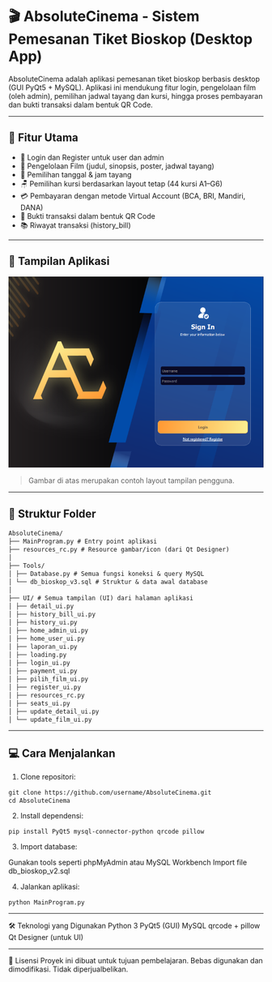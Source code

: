 # 🎬 AbsoluteCinema - Sistem Pemesanan Tiket Bioskop (Desktop App)

AbsoluteCinema adalah aplikasi pemesanan tiket bioskop berbasis desktop (GUI PyQt5 + MySQL). Aplikasi ini mendukung fitur login, pengelolaan film (oleh admin), pemilihan jadwal tayang dan kursi, hingga proses pembayaran dan bukti transaksi dalam bentuk QR Code.

---

## 🚀 Fitur Utama

- 👥 Login dan Register untuk user dan admin
- 🎥 Pengelolaan Film (judul, sinopsis, poster, jadwal tayang)
- 📆 Pemilihan tanggal & jam tayang
- 🪑 Pemilihan kursi berdasarkan layout tetap (44 kursi A1–G6)
- 💳 Pembayaran dengan metode Virtual Account (BCA, BRI, Mandiri, DANA)
- 🧾 Bukti transaksi dalam bentuk QR Code
- 📚 Riwayat transaksi (history_bill)

---

## 📸 Tampilan Aplikasi

![Login](Preview/1.png)

> Gambar di atas merupakan contoh layout tampilan pengguna.

---

## 🧩 Struktur Folder
```   
AbsoluteCinema/
├── MainProgram.py # Entry point aplikasi
├── resources_rc.py # Resource gambar/icon (dari Qt Designer)
│
├── Tools/
│ ├── Database.py # Semua fungsi koneksi & query MySQL
│ └── db_bioskop_v3.sql # Struktur & data awal database
│
├── UI/ # Semua tampilan (UI) dari halaman aplikasi
│ ├── detail_ui.py
│ ├── history_bill_ui.py
│ ├── history_ui.py
│ ├── home_admin_ui.py
│ ├── home_user_ui.py
│ ├── laporan_ui.py
│ ├── loading.py
│ ├── login_ui.py
│ ├── payment_ui.py
│ ├── pilih_film_ui.py
│ ├── register_ui.py
│ ├── resources_rc.py
│ ├── seats_ui.py
│ ├── update_detail_ui.py
│ └── update_film_ui.py
```   
---

## 💻 Cara Menjalankan

1. Clone repositori:
```
git clone https://github.com/username/AbsoluteCinema.git
cd AbsoluteCinema
```
2. Install dependensi:
```
pip install PyQt5 mysql-connector-python qrcode pillow
```
3. Import database:

Gunakan tools seperti phpMyAdmin atau MySQL Workbench
Import file db_bioskop_v2.sql

4. Jalankan aplikasi:
```   
python MainProgram.py
```
---
🛠️ Teknologi yang Digunakan
Python 3
PyQt5 (GUI)
MySQL
qrcode + pillow
Qt Designer (untuk UI)

---

📄 Lisensi
Proyek ini dibuat untuk tujuan pembelajaran. Bebas digunakan dan dimodifikasi. Tidak diperjualbelikan.






